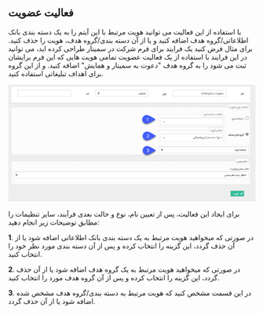 ﻿##  فعالیت عضویت 



با استفاده از این فعالیت می توانید هویت مرتبط با این آیتم را به یک دسته بندی بانک اطلاعاتی/گروه هدف اضافه کنید و یا از آن دسته بندی/گروه هدف، هویت را حذف کنید. برای مثال فرض کنید یک فرایند برای فرم شرکت در سمینار طراحی کرده اید، می توانید در این فرایند با استفاده از یک فعالیت عضویت تمامی هویت هایی که این فرم برایشان ثبت می شود را به گروه هدف "دعوت به سمینار و همایش" اضافه کنید. و از این گروه برای اهداف تبلیغاتی استفاده کنید.

![](Membership.png)

برای ایجاد این فعالیت، پس از تعیین نام، نوع و حالت بعدی فرآیند، سایر تنظیمات را مطابق توضیحات زیر انجام دهید: 

**1**. در صورتی که میخواهید هویت مرتبط به یک دسته بندی بانک اطلاعاتی اضافه شود یا از آن حذف گردد، این گزینه را انتخاب کرده و پس از آن دسته بندی مورد نظر خود را انتخاب کنید.

**2**. در صورتی که میخواهید هویت مرتبط به یک گروه هدف اضافه شود یا از آن حذف گردد، این گزینه را انتخاب کرده و پس از آن گروه هدف مورد را انتخاب کنید.

**3**. در این قسمت مشخص کنید که هویت مرتبط به دسته بندی/گروه هدف مشخص شده اضافه شود یا از آن حذف گردد.
